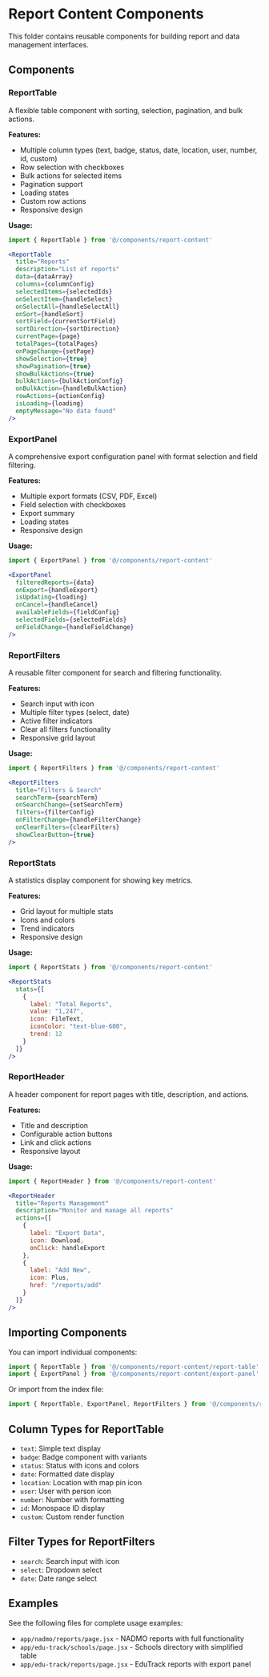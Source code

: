 # Report Content Components

This folder contains reusable components for building report and data management interfaces.

## Components

### ReportTable
A flexible table component with sorting, selection, pagination, and bulk actions.

**Features:**
- Multiple column types (text, badge, status, date, location, user, number, id, custom)
- Row selection with checkboxes
- Bulk actions for selected items
- Pagination support
- Loading states
- Custom row actions
- Responsive design

**Usage:**
```jsx
import { ReportTable } from '@/components/report-content'

<ReportTable
  title="Reports"
  description="List of reports"
  data={dataArray}
  columns={columnConfig}
  selectedItems={selectedIds}
  onSelectItem={handleSelect}
  onSelectAll={handleSelectAll}
  onSort={handleSort}
  sortField={currentSortField}
  sortDirection={sortDirection}
  currentPage={page}
  totalPages={totalPages}
  onPageChange={setPage}
  showSelection={true}
  showPagination={true}
  showBulkActions={true}
  bulkActions={bulkActionConfig}
  onBulkAction={handleBulkAction}
  rowActions={actionConfig}
  isLoading={loading}
  emptyMessage="No data found"
/>
```

### ExportPanel
A comprehensive export configuration panel with format selection and field filtering.

**Features:**
- Multiple export formats (CSV, PDF, Excel)
- Field selection with checkboxes
- Export summary
- Loading states
- Responsive design

**Usage:**
```jsx
import { ExportPanel } from '@/components/report-content'

<ExportPanel
  filteredReports={data}
  onExport={handleExport}
  isUpdating={loading}
  onCancel={handleCancel}
  availableFields={fieldConfig}
  selectedFields={selectedFields}
  onFieldChange={handleFieldChange}
/>
```

### ReportFilters
A reusable filter component for search and filtering functionality.

**Features:**
- Search input with icon
- Multiple filter types (select, date)
- Active filter indicators
- Clear all filters functionality
- Responsive grid layout

**Usage:**
```jsx
import { ReportFilters } from '@/components/report-content'

<ReportFilters
  title="Filters & Search"
  searchTerm={searchTerm}
  onSearchChange={setSearchTerm}
  filters={filterConfig}
  onFilterChange={handleFilterChange}
  onClearFilters={clearFilters}
  showClearButton={true}
/>
```

### ReportStats
A statistics display component for showing key metrics.

**Features:**
- Grid layout for multiple stats
- Icons and colors
- Trend indicators
- Responsive design

**Usage:**
```jsx
import { ReportStats } from '@/components/report-content'

<ReportStats
  stats={[
    {
      label: "Total Reports",
      value: "1,247",
      icon: FileText,
      iconColor: "text-blue-600",
      trend: 12
    }
  ]}
/>
```

### ReportHeader
A header component for report pages with title, description, and actions.

**Features:**
- Title and description
- Configurable action buttons
- Link and click actions
- Responsive layout

**Usage:**
```jsx
import { ReportHeader } from '@/components/report-content'

<ReportHeader
  title="Reports Management"
  description="Monitor and manage all reports"
  actions={[
    {
      label: "Export Data",
      icon: Download,
      onClick: handleExport
    },
    {
      label: "Add New",
      icon: Plus,
      href: "/reports/add"
    }
  ]}
/>
```

## Importing Components

You can import individual components:
```jsx
import { ReportTable } from '@/components/report-content/report-table'
import { ExportPanel } from '@/components/report-content/export-panel'
```

Or import from the index file:
```jsx
import { ReportTable, ExportPanel, ReportFilters } from '@/components/report-content'
```

## Column Types for ReportTable

- `text`: Simple text display
- `badge`: Badge component with variants
- `status`: Status with icons and colors
- `date`: Formatted date display
- `location`: Location with map pin icon
- `user`: User with person icon
- `number`: Number with formatting
- `id`: Monospace ID display
- `custom`: Custom render function

## Filter Types for ReportFilters

- `search`: Search input with icon
- `select`: Dropdown select
- `date`: Date range select

## Examples

See the following files for complete usage examples:
- `app/nadmo/reports/page.jsx` - NADMO reports with full functionality
- `app/edu-track/schools/page.jsx` - Schools directory with simplified table
- `app/edu-track/reports/page.jsx` - EduTrack reports with export panel 